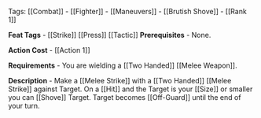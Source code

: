 Tags: [[Combat]] - [[Fighter]] - [[Maneuvers]] - [[Brutish Shove]] - [[Rank 1]]

**Feat Tags** - [[Strike]] [[Press]] [[Tactic]]
**Prerequisites** - None.

**Action Cost** - [[Action 1]] 

**Requirements** - You are wielding a [[Two Handed]] [[Melee Weapon]].

**Description** - Make a [[Melee Strike]] with a [[Two Handed]] [[Melee Strike]] against Target. On a [[Hit]] and the Target is your [[Size]] or smaller you can [[Shove]] Target. Target becomes [[Off-Guard]] until the end of your turn.